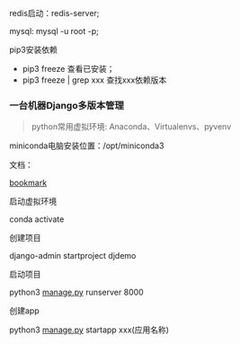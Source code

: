 
redis启动：redis-server;


mysql: mysql -u root -p;


pip3安装依赖

- pip3 freeze 查看已安装；
- pip3 freeze | grep xxx 查找xxx依赖版本

### 一台机器Django多版本管理

> python常用虚拟环境: Anaconda、Virtualenvs、pyvenv

miniconda电脑安装位置：/opt/miniconda3


文档：


[bookmark](https://docs.anaconda.net.cn/getting-started/)


启动虚拟环境


conda activate


创建项目


django-admin startproject djdemo  


启动项目


python3 [manage.py](http://manage.py/) runserver 8000 


创建app


python3 [manage.py](http://manage.py/) startapp   xxx(应用名称)

